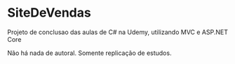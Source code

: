 # SiteDeVendas
Projeto de conclusao das aulas de C# na Udemy, utilizando MVC e ASP.NET Core

Não há nada de autoral. Somente replicação de estudos.

